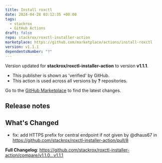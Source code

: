 ```yaml
---
title: Install roxctl
date: 2024-04-28 03:12:35 +00:00
tags:
  - stackrox
  - GitHub Actions
draft: false
repo: stackrox/roxctl-installer-action
marketplace: https://github.com/marketplace/actions/install-roxctl
version: v1.1.1
dependentsNumber: "?"
---
```



Version updated for **stackrox/roxctl-installer-action** to version **v1.1.1**.
- This publisher is shown as 'verified' by GitHub.
- This action is used across all versions by **?** repositories.

Go to the [GitHub Marketplace](https://github.com/marketplace/actions/install-roxctl) to find the latest changes.

## Release notes

## What's Changed
* fix: add HTTPS prefix for central endpoint if not given by @dhaus67 in https://github.com/stackrox/roxctl-installer-action/pull/8


**Full Changelog**: https://github.com/stackrox/roxctl-installer-action/compare/v1.1.0...v1.1.1
